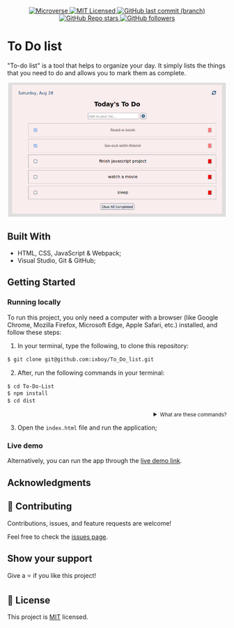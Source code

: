 <p align="center">
  <a href="https://www.microverse.org/">
    <img alt="Microverse" src="https://img.shields.io/badge/-Microverse-blueviolet?style=flat-square">
  </a>
  <a href="https://github.com/ixboy/To_Do_list/tree/main/LICENSE">
    <img alt="MIT Licensed" src="https://img.shields.io/github/license/ixboy/To_Do_list?style=flat-square">
  </a>
  <a href="https://github.com/ixboy/To_Do_list">
    <img alt="GitHub last commit (branch)" src="https://img.shields.io/github/last-commit/ixboy/To_Do_list/main?color=blue&style=flat-square">
  </a>
  <a href="https://github.com/ixboy/To_Do_list">
    <img alt="GitHub Repo stars" src="https://img.shields.io/github/stars/ixboy/To_Do_list?color=pink&label=%E2%98%85%20stars%20&style=flat-square">
  </a>
  <a href="https://github.com/ixboy">
    <img alt="GitHub followers" src="https://img.shields.io/github/followers/ixboy?color=yellow&logo=github&style=flat-square">
  </a>
</p>

# To Do list

"To-do list" is a tool that helps to organize your day. It simply lists the things that you need to do and allows you to mark them as complete.

<p align="center">
    <img alt="Screenshot" src="./src/imgs/screenshot.png" width="500">
</p>

## Built With

- HTML, CSS, JavaScript & Webpack;
- Visual Studio, Git & GitHub;

## Getting Started

### Running locally
To run this project, you only need a computer with a browser (like Google Chrome, Mozilla Firefox, Microsoft Edge, Apple Safari, etc.) installed, and follow these steps:

1. In your terminal, type the following, to clone this repository:

```sh
$ git clone git@github.com:ixboy/To_Do_list.git
```

2. After, run the following commands in your terminal:

```sh
$ cd To-Do-List
$ npm install
$ cd dist
```
<details align="right">
<summary><small>What are these commands?</summary>
- the `$ cd` command is used to move to different folders. <br>
- while `$ npm run build` is used to compile the aplication files.</small>
</details>

3. Open the `index.html` file and run the application;

### Live demo
Alternatively, you can run the app through the [live demo link](https://ixboy.github.io/To_Do_list/).



## Acknowledgments



## 🤝 Contributing

Contributions, issues, and feature requests are welcome!

Feel free to check the [issues page](https://github.com/ixboy/To_Do_list/issues).

## Show your support

Give a ⭐️ if you like this project!

## 📝 License

This project is [MIT](./LICENSE) licensed.
